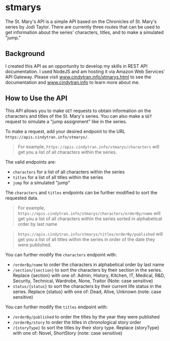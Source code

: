 # stmarys
The St. Mary's API is a simple API based on the Chronicles of St. Mary's series by Jodi Taylor. There are currently three routes that can be used to get information about the series' characters, titles, and to make a simulated "jump." 

## Background 
I created this API as an opportunity to develop my skills in REST API documentation. I used NodeJS and am hosting it via Amazon Web Services' API Gateway. Please visit www.cindytran.info/stmarys.html to see the documentation and www.cindytran.info to learn more about me. 

## How to Use the API
This API allows you to make `GET` requests to obtain information on the characters and titles of the St. Mary's series. You can also make a `GET` request to simulate a "jump assignment" like in the series. 

To make a request, add your desired endpoint to the URL `https://apis.cindytran.info/stmarys/`. 

>For example, `https://apis.cindytran.info/stmarys/characters` will get you a list of all characters within the series. 

The valid endpoints are:

* `characters` for a list of all characters within the series
* `titles` for a list of all titles within the series
* `jump` for a simulated "jump"

The `characters` and `titles` endpoints can be further modified to sort the requested data. 

>For example, `https://apis.cindytran.info/stmarys/characters/orderBy/name` will get you a list of all characters within the series sorted in alphabetical order by last name 

>`https://apis.cindytran.info/stmarys/titles/orderBy/published` will get you a list of all titles within the series in order of the date they were published. 

You can further modify the `characters` endpoint with:

* `/orderBy/name` to order the characters in alphabetical order by last name
* `/section/{section}` to sort the characters by their section in the series. Replace {section} with one of: Admin, History, Kitchen, IT, Medical, R&D, Security, Technical, Wardrobe, None, Traitor (Note: case sensitive)
* `status/{status}` to sort the characters by their current life status in the series. Replace {status} with one of: Dead, Alive, Unknown (note: case sensitive)

You can further modify the `titles` endpoint with: 

* `/orderBy/published` to order the titles by the year they were published
* `/orderBy/story` to order the titles in chronological story order
* `/{storyType}` to sort the titles by their story type. Replace {storyType} with one of: Novel, ShortStory (note: case sensitive)
